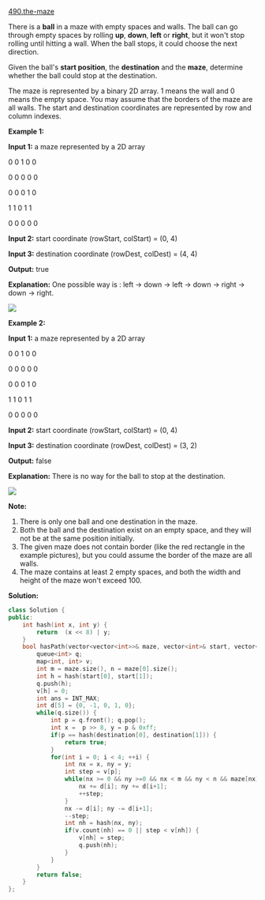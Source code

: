 [490.the-maze](https://leetcode.com/problems/the-maze/)  

There is a **ball** in a maze with empty spaces and walls. The ball can go through empty spaces by rolling **up**, **down**, **left** or **right**, but it won't stop rolling until hitting a wall. When the ball stops, it could choose the next direction.

Given the ball's **start position**, the **destination** and the **maze**, determine whether the ball could stop at the destination.

The maze is represented by a binary 2D array. 1 means the wall and 0 means the empty space. You may assume that the borders of the maze are all walls. The start and destination coordinates are represented by row and column indexes.

**Example 1:**

  
**Input 1:** a maze represented by a 2D array
  

  
0 0 1 0 0
  
0 0 0 0 0
  
0 0 0 1 0
  
1 1 0 1 1
  
0 0 0 0 0
  

  
**Input 2:** start coordinate (rowStart, colStart) = (0, 4)
  
**Input 3:** destination coordinate (rowDest, colDest) = (4, 4)
  

  
**Output:** true
  

  
**Explanation:** One possible way is : left -> down -> left -> down -> right -> down -> right.
  
![](https://assets.leetcode.com/uploads/2018/10/12/maze_1_example_1.png)
  

**Example 2:**

  
**Input 1:** a maze represented by a 2D array
  

  
0 0 1 0 0
  
0 0 0 0 0
  
0 0 0 1 0
  
1 1 0 1 1
  
0 0 0 0 0
  

  
**Input 2:** start coordinate (rowStart, colStart) = (0, 4)
  
**Input 3:** destination coordinate (rowDest, colDest) = (3, 2)
  

  
**Output:** false
  

  
**Explanation:** There is no way for the ball to stop at the destination.
  
![](https://assets.leetcode.com/uploads/2018/10/13/maze_1_example_2.png)
  

**Note:**

1.  There is only one ball and one destination in the maze.
2.  Both the ball and the destination exist on an empty space, and they will not be at the same position initially.
3.  The given maze does not contain border (like the red rectangle in the example pictures), but you could assume the border of the maze are all walls.
4.  The maze contains at least 2 empty spaces, and both the width and height of the maze won't exceed 100.  



**Solution:**  

```cpp
class Solution {
public:
    int hash(int x, int y) {
        return  (x << 8) | y;
    }
    bool hasPath(vector<vector<int>>& maze, vector<int>& start, vector<int>& destination) {
        queue<int> q;
        map<int, int> v;
        int m = maze.size(), n = maze[0].size();
        int h = hash(start[0], start[1]);
        q.push(h);
        v[h] = 0;
        int ans = INT_MAX;
        int d[5] = {0, -1, 0, 1, 0};
        while(q.size()) {
            int p = q.front(); q.pop();
            int x =  p >> 8, y = p & 0xff;
            if(p == hash(destination[0], destination[1])) {
                return true;
            }
            for(int i = 0; i < 4; ++i) {
                int nx = x, ny = y;
                int step = v[p];
                while(nx >= 0 && ny >=0 && nx < m && ny < n && maze[nx][ny] == 0) {
                    nx += d[i]; ny += d[i+1];
                    ++step;
                }
                nx -= d[i]; ny -= d[i+1];
                --step;
                int nh = hash(nx, ny);
                if(v.count(nh) == 0 || step < v[nh]) {
                    v[nh] = step;
                    q.push(nh);
                }
            }
        }
        return false;
    }
};
```
      